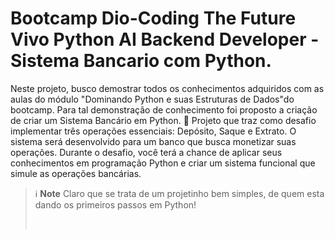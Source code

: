# Bootcamp Dio-Coding The Future Vivo Python AI Backend Developer -Sistema Bancario com Python.
Neste projeto, busco demostrar todos os conhecimentos adquiridos com as aulas do módulo  "Dominando Python e suas Estruturas de Dados"do bootcamp. Para tal demonstração de conhecimento foi proposto a criação de criar um Sistema Bancário em Python.
🎯 Projeto que traz como desafio implementar três operações essenciais: Depósito, Saque e Extrato. O sistema será desenvolvido para um banco que busca monetizar suas operações. Durante o desafio, você terá a chance de aplicar seus conhecimentos em programação Python e criar um sistema funcional que simule as operações bancárias.

> ℹ️ **Note** Claro que se trata de um projetinho bem simples, de quem esta dando os primeiros passos em Python!
>
> <br>

